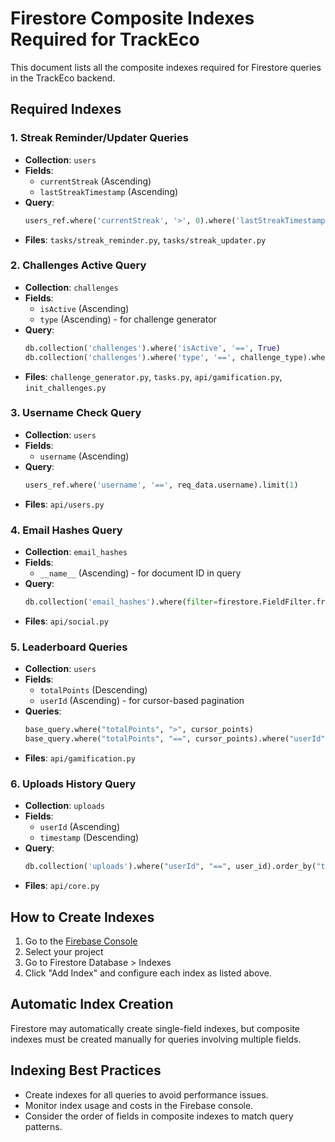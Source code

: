 # Firestore Composite Indexes Required for TrackEco

This document lists all the composite indexes required for Firestore queries in the TrackEco backend.

## Required Indexes

### 1. Streak Reminder/Updater Queries
- **Collection**: `users`
- **Fields**: 
  - `currentStreak` (Ascending)
  - `lastStreakTimestamp` (Ascending)
- **Query**: 
  ```python
  users_ref.where('currentStreak', '>', 0).where('lastStreakTimestamp', '<', start_of_today_wib)
  ```
- **Files**: `tasks/streak_reminder.py`, `tasks/streak_updater.py`

### 2. Challenges Active Query
- **Collection**: `challenges`
- **Fields**:
  - `isActive` (Ascending)
  - `type` (Ascending) - for challenge generator
- **Query**:
  ```python
  db.collection('challenges').where('isActive', '==', True)
  db.collection('challenges').where('type', '==', challenge_type).where('isActive', '==', True)
  ```
- **Files**: `challenge_generator.py`, `tasks.py`, `api/gamification.py`, `init_challenges.py`

### 3. Username Check Query
- **Collection**: `users`
- **Fields**:
  - `username` (Ascending)
- **Query**:
  ```python
  users_ref.where('username', '==', req_data.username).limit(1)
  ```
- **Files**: `api/users.py`

### 4. Email Hashes Query
- **Collection**: `email_hashes`
- **Fields**:
  - `__name__` (Ascending) - for document ID in query
- **Query**:
  ```python
  db.collection('email_hashes').where(filter=firestore.FieldFilter.from_document_id("in", chunk))
  ```
- **Files**: `api/social.py`

### 5. Leaderboard Queries
- **Collection**: `users`
- **Fields**:
  - `totalPoints` (Descending)
  - `userId` (Ascending) - for cursor-based pagination
- **Queries**:
  ```python
  base_query.where("totalPoints", ">", cursor_points)
  base_query.where("totalPoints", "==", cursor_points).where("userId", "<=", last_doc_snapshot.id)
  ```
- **Files**: `api/gamification.py`

### 6. Uploads History Query
- **Collection**: `uploads`
- **Fields**:
  - `userId` (Ascending)
  - `timestamp` (Descending)
- **Query**:
  ```python
  db.collection('uploads').where("userId", "==", user_id).order_by("timestamp", direction=firestore.Query.DESCENDING)
  ```
- **Files**: `api/core.py`

## How to Create Indexes

1. Go to the [Firebase Console](https://console.firebase.google.com/)
2. Select your project
3. Go to Firestore Database > Indexes
4. Click "Add Index" and configure each index as listed above.

## Automatic Index Creation

Firestore may automatically create single-field indexes, but composite indexes must be created manually for queries involving multiple fields.

## Indexing Best Practices

- Create indexes for all queries to avoid performance issues.
- Monitor index usage and costs in the Firebase console.
- Consider the order of fields in composite indexes to match query patterns.